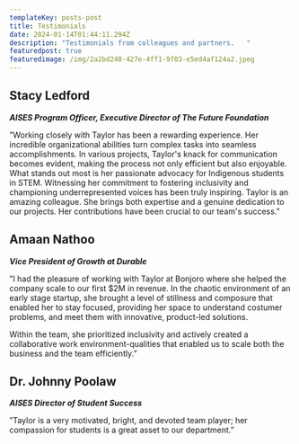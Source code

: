 ```yaml
---
templateKey: posts-post
title: Testimonials
date: 2024-01-14T01:44:11.294Z
description: "Testimonials from colleagues and partners.   "
featuredpost: true
featuredimage: /img/2a2bd248-427e-4ff1-9f03-e5ed4af124a2.jpeg
---
```

## Stacy Ledford

***AISES Program Officer, Executive Director of The Future Foundation***

”Working closely with Taylor has been a rewarding experience. Her incredible organizational abilities turn complex tasks into seamless accomplishments. In various projects, Taylor's knack for communication becomes evident, making the process not only efficient but also enjoyable. What stands out most is her passionate advocacy for Indigenous students in STEM. Witnessing her commitment to fostering inclusivity and championing underrepresented voices has been truly inspiring. Taylor is an amazing colleague. She brings both expertise and a genuine dedication to our projects. Her contributions have been crucial to our team's success.”



## Amaan Nathoo

***Vice President of Growth at Durable***

”I had the pleasure of working with Taylor at Bonjoro where she helped the company scale to our first $2M in revenue. In the chaotic environment of an early stage startup, she brought a level of stillness and composure that enabled her to stay focused, providing her space to understand costumer problems, and meet them with innovative, product-led solutions. 

Within the team, she prioritized inclusivity and actively created a collaborative work environment-qualities that enabled us to scale both the business and the team efficiently.”



## Dr. Johnny Poolaw

***AISES Director of Student Success***

”Taylor is a very motivated, bright, and devoted team player; her compassion for students is a great asset to our department.”